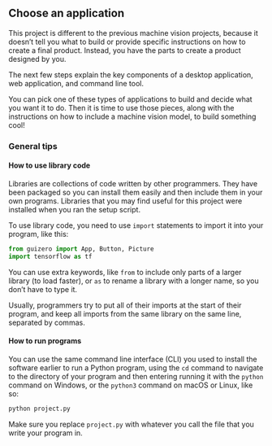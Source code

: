 ## Choose an application

This project is different to the previous machine vision projects, because it doesn’t tell you what to build or provide specific instructions on how to create a final product. Instead, you have the parts to create a product designed by you.

The next few steps explain the key components of a desktop application, web application, and command line tool. 

You can pick one of these types of applications to build and decide what you want it to do. Then it is time to use those pieces, along with the instructions on how to include a machine vision model, to build something cool!

### General tips

#### How to use library code
Libraries are collections of code written by other programmers. They have been packaged so you can install them easily and then include them in your own programs. Libraries that you may find useful for this project were installed when you ran the setup script.

To use library code, you need to use `import` statements to import it into your program, like this:
```python
from guizero import App, Button, Picture
import tensorflow as tf
```
You can use extra keywords, like `from` to include only parts of a larger library (to load faster), or `as` to rename a library with a longer name, so you don’t have to type it.

Usually, programmers try to put all of their imports at the start of their program, and keep all imports from the same library on the same line, separated by commas.

#### How to run programs
You can use the same command line interface (CLI) you used to install the software earlier to run a Python program, using the `cd` command to navigate to the directory of your program and then entering running it with the `python` command on Windows, or the `python3` command on macOS or Linux, like so:

```bash
python project.py
```

Make sure you replace `project.py` with whatever you call the file that you write your program in.
